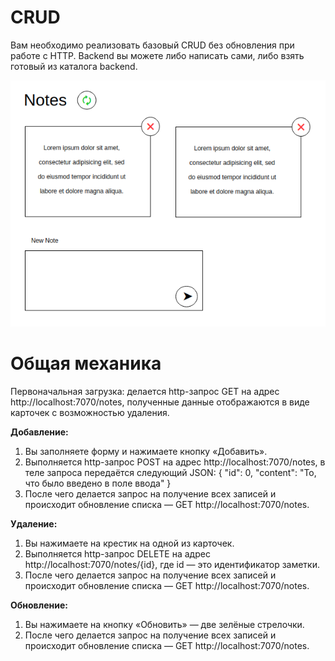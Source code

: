 # CRUD
Вам необходимо реализовать базовый CRUD без обновления при работе с HTTP.
Backend вы можете либо написать сами, либо взять готовый из каталога backend.

![alt text](https://github.com/Zrazhevskii/lifecycle_http_crud_client/blob/main/public/crud.png)

# Общая механика
Первоначальная загрузка: делается http-запрос GET на адрес http://localhost:7070/notes, полученные данные отображаются в виде карточек с возможностью удаления.

**Добавление:**

1. Вы заполняете форму и нажимаете кнопку «Добавить».
2. Выполняется http-запрос POST на адрес http://localhost:7070/notes, в теле запроса передаётся следующий JSON:
{
    "id": 0,
    "content": "То, что было введено в поле ввода"
}
3. После чего делается запрос на получение всех записей и происходит обновление списка — GET http://localhost:7070/notes.

**Удаление:**

1. Вы нажимаете на крестик на одной из карточек.
2. Выполняется http-запрос DELETE на адрес http://localhost:7070/notes/{id}, где id — это идентификатор заметки.
3. После чего делается запрос на получение всех записей и происходит обновление списка — GET http://localhost:7070/notes.

**Обновление:**

1. Вы нажимаете на кнопку «Обновить» — две зелёные стрелочки.
2. После чего делается запрос на получение всех записей и происходит обновление списка — GET http://localhost:7070/notes.
